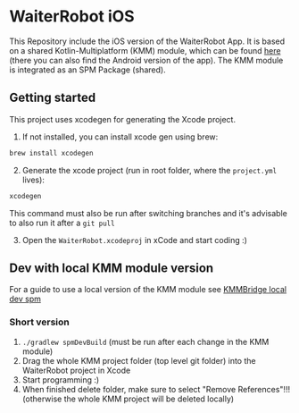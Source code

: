 # WaiterRobot iOS
This Repository include the iOS version of the WaiterRobot App. It is based on a shared Kotlin-Multiplatform (KMM) module, which can be found [here](https://github.com/DatepollSystems/waiterrobot-mobile_android-shared) (there you can also find the Android version of the app).
The KMM module is integrated as an SPM Package (shared).

## Getting started
This project uses xcodegen for generating the Xcode project.

1. If not installed, you can install xcode gen using brew:
```bash
brew install xcodegen
```

2. Generate the xcode project (run in root folder, where the `project.yml` lives):
```bash
xcodegen
```
This command must also be run after switching branches and it's advisable to also run it after a `git pull`

3. Open the `WaiterRobot.xcodeproj` in xCode and start coding :)

## Dev with local KMM module version

For a guide to use a local version of the KMM module
see [KMMBridge local dev spm](https://touchlab.github.io/KMMBridge/spm/IOS_LOCAL_DEV_SPM)

### Short version

1. `./gradlew spmDevBuild` (must be run after each change in the KMM module)
2. Drag the whole KMM project folder (top level git folder) into the WaiterRobot project in Xcode
3. Start programming :)
4. When finished delete folder, make sure to select "Remove References"!!! (otherwise the whole KMM
   project will be deleted locally)
